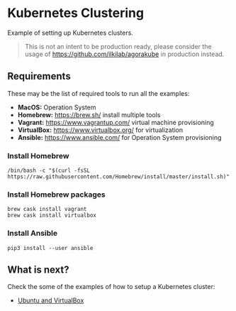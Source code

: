 # Kubernetes Clustering

Example of setting up Kubernetes clusters.

> This is not an intent to be production ready, please consider
> the usage of https://github.com/ilkilab/agorakube in
> production instead.

## Requirements

These may be the list of required tools to run all the examples:

- **MacOS:** Operation System
- **Homebrew:** https://brew.sh/ install multiple tools
- **Vagrant:** https://www.vagrantup.com/ virtual machine provisioning
- **VirtualBox:** https://www.virtualbox.org/ for virtualization
- **Ansible:** https://www.ansible.com/ for Operation System provisioning

### Install Homebrew

```shell
/bin/bash -c "$(curl -fsSL https://raw.githubusercontent.com/Homebrew/install/master/install.sh)"
```

### Install Homebrew packages

```shell
brew cask install vagrant
brew cask install virtualbox
```

### Install Ansible

```shell
pip3 install --user ansible
```

## What is next?

Check the some of the examples of how to setup a Kubernetes cluster:

- [Ubuntu and VirtualBox](./clusters/ubuntu-virtualbox/README.md)
